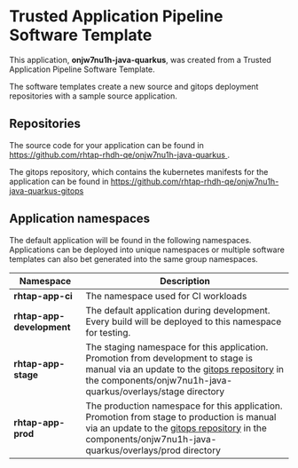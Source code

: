 # Trusted Application Pipeline Software Template

This application, **onjw7nu1h-java-quarkus**, was created from a Trusted Application Pipeline Software Template.

The software templates create a new source and gitops deployment repositories with a sample source application. 

## Repositories

The source code for your application can be found in [https://github.com/rhtap-rhdh-qe/onjw7nu1h-java-quarkus ](https://github.com/rhtap-rhdh-qe/onjw7nu1h-java-quarkus ).
 
The gitops repository, which contains the kubernetes manifests for the application can be found in 
[https://github.com/rhtap-rhdh-qe/onjw7nu1h-java-quarkus-gitops ](https://github.com/rhtap-rhdh-qe/onjw7nu1h-java-quarkus-gitops ) 

## Application namespaces 

The default application will be found in the following namespaces. Applications can be deployed into unique namespaces or multiple software templates can also bet generated into the same group namespaces.  

|  Namespace   |  Description   |  
| -------- | -------- |
| **rhtap-app-ci** | The namespace used for CI workloads |
| **rhtap-app-development** | The default application during development. Every build will be deployed to this namespace for testing. |
| **rhtap-app-stage** | The staging namespace for this application. Promotion from development to stage is manual via an update to the [gitops repository](https://github.com/rhtap-rhdh-qe/onjw7nu1h-java-quarkus-gitops ) in the components/onjw7nu1h-java-quarkus/overlays/stage directory |
| **rhtap-app-prod** | The production namespace for this application. Promotion from stage to production is manual via an update to the [gitops repository](https://github.com/rhtap-rhdh-qe/onjw7nu1h-java-quarkus-gitops ) in the components/onjw7nu1h-java-quarkus/overlays/prod directory |